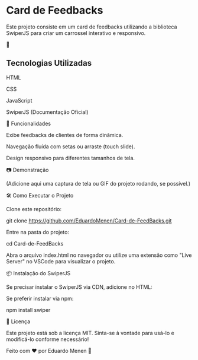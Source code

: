 <h1>Card de Feedbacks</h1>

Este projeto consiste em um card de feedbacks utilizando a biblioteca SwiperJS para criar um carrossel interativo e responsivo.

🚀 <h2>Tecnologias Utilizadas</h2>

HTML

CSS

JavaScript

SwiperJS (Documentação Oficial)

📌 Funcionalidades

Exibe feedbacks de clientes de forma dinâmica.

Navegação fluída com setas ou arraste (touch slide).

Design responsivo para diferentes tamanhos de tela.

📷 Demonstração

(Adicione aqui uma captura de tela ou GIF do projeto rodando, se possível.)

🛠️ Como Executar o Projeto

Clone este repositório:

git clone https://github.com/EduardoMenen/Card-de-FeedBacks.git

Entre na pasta do projeto:

cd Card-de-FeedBacks

Abra o arquivo index.html no navegador ou utilize uma extensão como "Live Server" no VSCode para visualizar o projeto.

📦 Instalação do SwiperJS

Se precisar instalar o SwiperJS via CDN, adicione no HTML:

<link rel="stylesheet" href="https://cdn.jsdelivr.net/npm/swiper/swiper-bundle.min.css">
<script src="https://cdn.jsdelivr.net/npm/swiper/swiper-bundle.min.js"></script>

Se preferir instalar via npm:

npm install swiper

📄 Licença

Este projeto está sob a licença MIT. Sinta-se à vontade para usá-lo e modificá-lo conforme necessário!

Feito com ❤️ por Eduardo Menen 🚀
